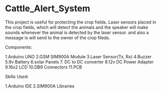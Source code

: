 # Cattle_Alert_System
This project is useful for protecting the crop fields. Laser sensors placed in the crop fields, which will detect the animals and the speaker will make sounds whenever the animal is detected by the laser sensor. and also a message is will send to the owner of the crop fileds.

Components:

1.Arduino UNO
2.GSM SIM900A Module
3.Laser Sensor(Tx, Rx)
4.Buzzer
5.9v Battery
6.solar Panels
7. DC to DC converter
8.12v DC Power Adapter
9.16x2 LCD 
10.DB9 Connectors
11.PCB

Skills Used:

1.Arduino IDE
2.SIM900A Libraries

